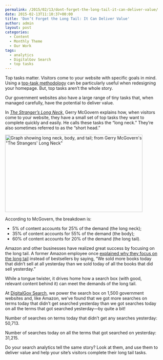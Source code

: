 ```yaml
---
permalink: /2015/02/13/dont-forget-the-long-tail-it-can-deliver-value/
date: 2015-02-13T11:10:37+00:00
title: 'Don’t Forget the Long Tail: It Can Deliver Value'
author: admin
layout: post
categories:
  - Content
  - Monthly Theme
  - Our Work
tags:
  - analytics
  - DigitalGov Search
  - top tasks
---
```


Top tasks matter. Visitors come to your website with specific goals in mind. Using a [top-task methodology](https://www.digitalgov.gov/2014/07/02/using-top-tasks-to-be-top-notch-federal-reserve-board-usability-case-study/ "Using Top Tasks to be Top-Notch: Federal Reserve Board Usability Case Study") can be particularly useful when redesigning your homepage. But, top tasks aren’t the whole story.

Our government websites also have a large range of tiny tasks that, when managed carefully, have the potential to deliver value.

In [_The Stranger&#8217;s Long Neck,_](http://www.gerrymcgovern.com/first-chapter/26/books/strangers-long-neck) Gerry McGovern explains how, when visitors come to your website, they have a small set of top tasks they want to complete quickly and easily. He calls these tasks the “long neck.” They’re also sometimes referred to as the “short head.”

<img class="aligncenter size-full wp-image-245392" src="https://s3.amazonaws.com/sitesusa/wp-content/uploads/sites/212/2015/02/450-x-254-DG-Search-long-neck_body_tail-graph-from-Gerry-McGovern-The-Strangers-Long-Neck.jpg" alt="Graph showing long neck, body, and tail; from Gerry McGovern's &quot;The Strangers' Long Neck&quot;" width="450" height="254" />

According to McGovern, the breakdown is:

  * 5% of content accounts for 25% of the demand (the long neck);
  * 35% of content accounts for 55% of the demand (the body);
  * 60% of content accounts for 20% of the demand (the long tail).

Amazon and other businesses have realized great success by focusing on the long tail. A former Amazon employee once [explained why they focus on the long tail](http://longtail.typepad.com/the_long_tail/2005/01/definitions_fin.html#comment-3415583) instead of bestsellers by saying, “We sold more books today that didn&#8217;t sell at all yesterday than we sold today of all the books that did sell yesterday.”

While a tongue twister, it drives home how a search box (with good, relevant content behind it) can meet the demands of the long tail.

At [DigitalGov Search](http://search.digitalgov.gov/), we power the search box on 1,500 government websites and, like Amazon, we’ve found that we got more searches on terms today that didn&#8217;t get searched yesterday than we got searches today on all the terms that got searched yesterday—by quite a bit!

Number of searches on terms today that didn&#8217;t get any searches yesterday: 50,713.

Number of searches today on all the terms that got searched on yesterday: 31,215.

Do your search analytics tell the same story? Look at them, and use them to deliver value and help your site’s visitors complete their long tail tasks.